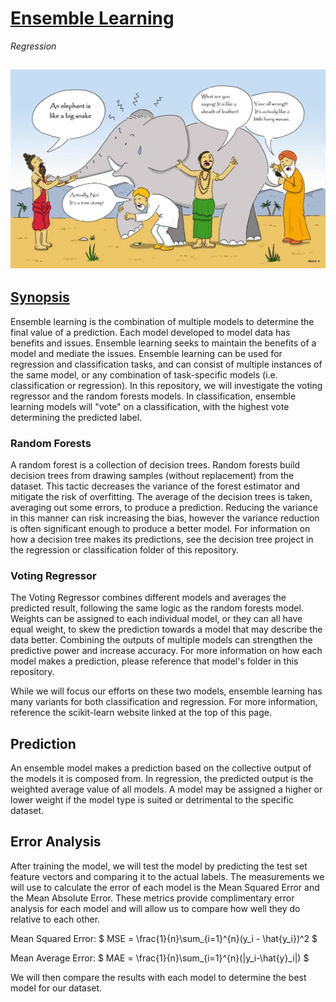 # [Ensemble Learning](https://scikit-learn.org/stable/modules/ensemble.html)
*Regression*

![EL](EL.png)
---

## [Synopsis](https://en.wikipedia.org/wiki/Ensemble_learning)
Ensemble learning is the combination of multiple models to determine the final value of a prediction. Each model developed to model data has benefits and issues. Ensemble learning seeks to maintain the benefits of a model and mediate the issues. Ensemble learning can be used for regression and classification tasks, and can consist of multiple instances of the same model, or any combination of task-specific models (i.e. classification or regression). In this repository, we will investigate the voting regressor and the random forests models. In classification, ensemble learning models will "vote" on a classification, with the highest vote determining the predicted label. 

### Random Forests
A random forest is a collection of decision trees. Random forests build decision trees from drawing samples (without replacement) from the dataset. This tactic decreases the variance of the forest estimator and mitigate the risk of overfitting. The average of the decision trees is taken, averaging out some errors, to produce a prediction. Reducing the variance in this manner can risk increasing the bias, however the variance reduction is often significant enough to produce a better model. For information on how a decision tree makes its predictions, see the decision tree project in the regression or classification folder of this repository.

### Voting Regressor
The Voting Regressor combines different models and averages the predicted result, following the same logic as the random forests model. Weights can be assigned to each individual model, or they can all have equal weight, to skew the prediction towards a model that may describe the data better. Combining the outputs of multiple models can strengthen the predictive power and increase accuracy. For more information on how each model makes a prediction, please reference that model's folder in this repository.

While we will focus our efforts on these two models, ensemble learning has many variants for both classification and regression. For more information, reference the scikit-learn website linked at the top of this page.

## Prediction
An ensemble model makes a prediction based on the collective output of the models it is composed from. In regression, the predicted output is the weighted average value of all models. A model may be assigned a higher or lower weight if the model type is suited or detrimental to the specific dataset. 

## Error Analysis
After training the model, we will test the model by predicting the test set feature vectors and comparing it to the actual labels. The measurements we will use to calculate the error of each model is the Mean Squared Error and the Mean Absolute Error. These metrics provide complimentary error analysis for each model and will allow us to compare how well they do relative to each other. 

Mean Squared Error:
$
MSE = \frac{1}{n}\sum_{i=1}^{n}(y_i - \hat{y_i})^2
$

Mean Average Error:
$
MAE = \frac{1}{n}\sum_{i=1}^{n}(|y_i-\hat{y}_i|)
$

We will then compare the results with each model to determine the best model for our dataset. 
